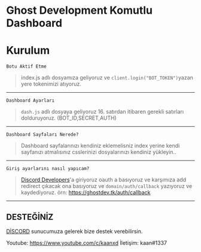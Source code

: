 # Ghost Development Komutlu Dashboard

# Kurulum 

 `Botu Aktif Etme`

> index.js  adlı dosyamıza geliyoruz ve `client.login("BOT_TOKEN")`yazan yere tokenimizi atıyoruz.
-------
 `Dashboard Ayarları`

>`dash.js` adlı dosyaya geliyoruz 16. satırdan itibaren gerekli satırları dolduruyoruz. (BOT_ID,SECRET,AUTH)

 -------


`Dashboard Sayfaları Nerede?`

> Dashboard sayfalarınızı kendiniz eklemelisniz index yerine kendi sayfanızı atmalısınız csslerinizi dosyalarınızı kendiniz yükleyin..
---------------

`Giriş ayarlarını nasıl yapıcam?`

> [Discord Developers](https://discord.com/developers/applications)'a giriyoruz oauth a basıyoruz ve karşımıza add redirect çıkacak ona basıyoruz ve `domain/auth/callback` yazıyoruz ve kaydediyoruz.
örn: https://ghostdev.tk/auth/callback
---

## DESTEĞİNİZ
[DİSCORD](https://discord.gg/qTCEtF9sgu) sunucumuza gelerek bize destek verebilirsin.

Youtube: https://www.youtube.com/c/kaanxd
İletişim: kaan#1337